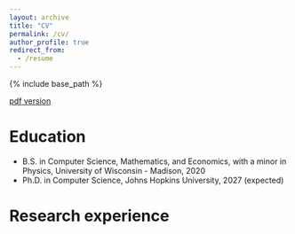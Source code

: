 ```yaml
---
layout: archive
title: "CV"
permalink: /cv/
author_profile: true
redirect_from:
  - /resume
---
```


{% include base_path %}

[pdf version](http://pkan2.github.io/files/CV_Pengyu_Kan.pdf)

Education
======
* B.S. in Computer Science, Mathematics, and Economics, with a minor in Physics, University of Wisconsin - Madison, 2020
* Ph.D. in Computer Science, Johns Hopkins University, 2027 (expected)

Research experience
======
<!------
* Summer 2015: Research Assistant
  * Github University
  * Duties included: Tagging issues
  * Supervisor: Professor Git

* Fall 2015: Research Assistant
  * Github University
  * Duties included: Merging pull requests
  * Supervisor: Professor Hub
  
Skills
======
* Skill 1
* Skill 2
  * Sub-skill 2.1
  * Sub-skill 2.2
  * Sub-skill 2.3
* Skill 3

Publications
======
  <ul>{% for post in site.publications %}
    {% include archive-single-cv.html %}
  {% endfor %}</ul>
  
Talks
======
  <ul>{% for post in site.talks %}
    {% include archive-single-talk-cv.html %}
  {% endfor %}</ul>
  
Teaching
======
  <ul>{% for post in site.teaching %}
    {% include archive-single-cv.html %}
  {% endfor %}</ul>
  
Service and leadership
======
* Currently signed in to 43 different slack teams
------>